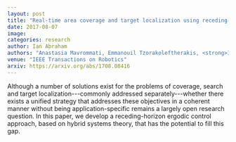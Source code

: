 ```yaml
---
layout: post
title: "Real-time area coverage and target localization using receding-horizon ergodic exploration"
date: 2017-08-07
image: 
categories: research
author: Ian Abraham
authors: "Anastasia Mavrommati, Emmanouil Tzorakoleftherakis, <strong>Ian Abraham</strong>, ToddD Murphey"
venue: "IEEE Transactions on Robotics"
arxiv: https://arxiv.org/abs/1708.08416
---
```

Although a number of solutions exist for the problems of coverage, search and target localization---commonly addressed separately---whether there exists a unified strategy that addresses these objectives in a coherent manner without being application-specific remains a largely open research question. In this paper, we develop a receding-horizon ergodic control approach, based on hybrid systems theory, that has the potential to fill this gap.